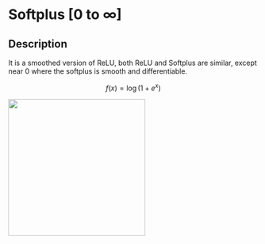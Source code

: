 # Softplus [0 to ∞]

## Description

It is a smoothed version of ReLU, both ReLU and Softplus are similar, except near 0 where the softplus is smooth and differentiable.

$$
f(x) = \log(1 + e^x)
$$

<img src="image1.png" style="width:2.87378in" />
